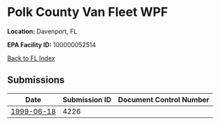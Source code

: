 # Polk County Van Fleet WPF

**Location:** Davenport, FL

**EPA Facility ID:** 100000052514

[Back to FL Index](../../index.md)

## Submissions

| Date | Submission ID | Document Control Number |
|------|--------------|-------------------------|
| [1999-06-18](submissions/4226.md) | 4226 |  |
